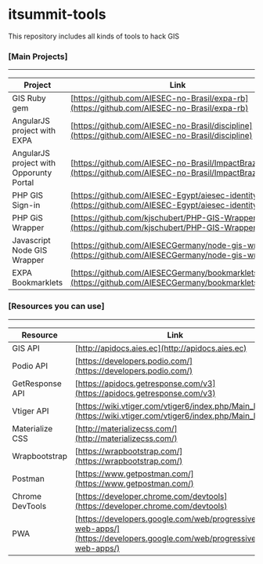 # itsummit-tools
This repository includes all kinds of tools to hack GIS

### [Main Projects]
----------

Project | Link
------------ | -------------
GIS Ruby gem | [https://github.com/AIESEC-no-Brasil/expa-rb](https://github.com/AIESEC-no-Brasil/expa-rb)
AngularJS project with EXPA | [https://github.com/AIESEC-no-Brasil/discipline](https://github.com/AIESEC-no-Brasil/discipline)
AngularJS project with Opporunty Portal | [https://github.com/AIESEC-no-Brasil/ImpactBrazil](https://github.com/AIESEC-no-Brasil/ImpactBrazil)
PHP GIS Sign-in | [https://github.com/AIESEC-Egypt/aiesec-identity](https://github.com/AIESEC-Egypt/aiesec-identity)
PHP GiS Wrapper | [https://github.com/kjschubert/PHP-GIS-Wrapper](https://github.com/kjschubert/PHP-GIS-Wrapper)
Javascript Node GIS Wrapper | [https://github.com/AIESECGermany/node-gis-wrapper](https://github.com/AIESECGermany/node-gis-wrapper)
EXPA Bookmarklets | [https://github.com/AIESECGermany/bookmarklets_share](https://github.com/AIESECGermany/bookmarklets_share)

### [Resources you can use]
----------

Resource | Link
------------ | -------------
GIS API | [http://apidocs.aies.ec](http://apidocs.aies.ec)
Podio API | [https://developers.podio.com/](https://developers.podio.com/)
GetResponse API | [https://apidocs.getresponse.com/v3](https://apidocs.getresponse.com/v3)
Vtiger API | [https://wiki.vtiger.com/vtiger6/index.php/Main_Page](https://wiki.vtiger.com/vtiger6/index.php/Main_Page)
Materialize CSS | [http://materializecss.com/](http://materializecss.com/)
Wrapbootstrap | [https://wrapbootstrap.com/](https://wrapbootstrap.com/)
Postman | [https://www.getpostman.com/](https://www.getpostman.com/)
Chrome DevTools | [https://developer.chrome.com/devtools](https://developer.chrome.com/devtools)
PWA | [https://developers.google.com/web/progressive-web-apps/](https://developers.google.com/web/progressive-web-apps/)
